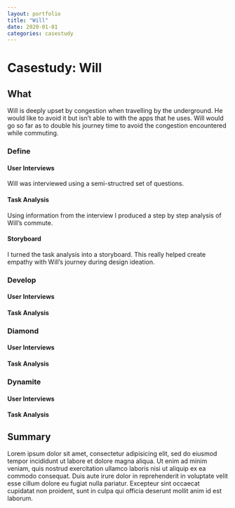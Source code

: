```yaml
---
layout: portfolio
title: "Will"
date: 2020-01-01
categories: casestudy
---
```



# Casestudy: Will

## What

Will is deeply upset by congestion when travelling by the underground. He would like to avoid it but isn’t able to with the apps that he uses. Will would go so far as to double his journey time to avoid the congestion encountered while commuting.


### Define

#### User Interviews

Will was interviewed  using a semi-structred set of questions.

#### Task Analysis

Using information from the interview I produced a step by step analysis of Will’s commute.

#### Storyboard

I turned the task analysis into a storyboard. This really helped create empathy with Will’s journey during design ideation.

### Develop

#### User Interviews

#### Task Analysis

### Diamond

#### User Interviews

#### Task Analysis

### Dynamite

#### User Interviews

#### Task Analysis


## Summary

Lorem ipsum dolor sit amet, consectetur adipisicing elit, sed do eiusmod
tempor incididunt ut labore et dolore magna aliqua. Ut enim ad minim veniam,
quis nostrud exercitation ullamco laboris nisi ut aliquip ex ea commodo
consequat. Duis aute irure dolor in reprehenderit in voluptate velit esse
cillum dolore eu fugiat nulla pariatur. Excepteur sint occaecat cupidatat non
proident, sunt in culpa qui officia deserunt mollit anim id est laborum.